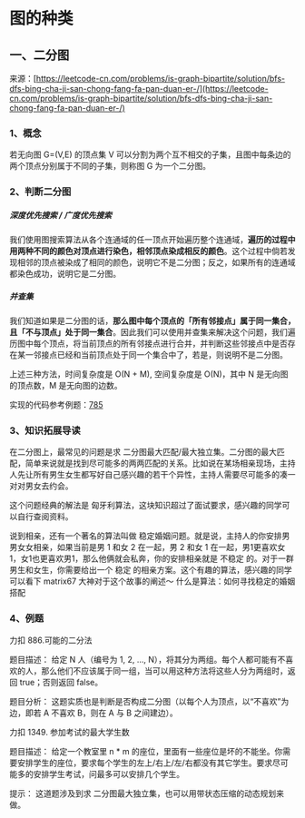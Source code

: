 # 图的种类

## 一、二分图

来源：[https://leetcode-cn.com/problems/is-graph-bipartite/solution/bfs-dfs-bing-cha-ji-san-chong-fang-fa-pan-duan-er-/](https://leetcode-cn.com/problems/is-graph-bipartite/solution/bfs-dfs-bing-cha-ji-san-chong-fang-fa-pan-duan-er-/)

### 1、概念

若无向图 G=(V,E) 的顶点集 V 可以分割为两个互不相交的子集，且图中每条边的两个顶点分别属于不同的子集，则称图 G 为一个二分图。

### 2、判断二分图

##### 深度优先搜索 / 广度优先搜索

我们使用图搜索算法从各个连通域的任一顶点开始遍历整个连通域，**遍历的过程中用两种不同的颜色对顶点进行染色，相邻顶点染成相反的颜色**。这个过程中倘若发现相邻的顶点被染成了相同的颜色，说明它不是二分图；反之，如果所有的连通域都染色成功，说明它是二分图。

##### 并查集

我们知道如果是二分图的话，**那么图中每个顶点的「所有邻接点」属于同一集合，且「不与顶点」处于同一集合**。因此我们可以使用并查集来解决这个问题，我们遍历图中每个顶点，将当前顶点的所有邻接点进行合并，并判断这些邻接点中是否存在某一邻接点已经和当前顶点处于同一个集合中了，若是，则说明不是二分图。

上述三种方法，时间复杂度是 O(N + M), 空间复杂度是 O(N)，其中 N 是无向图的顶点数，M 是无向图的边数。

实现的代码参考例题：[785](./例题-高级算法/785-[二分图]-判断二分图.md)

### 3、知识拓展导读

在二分图上，最常见的问题是求 二分图最大匹配/最大独立集。二分图的最大匹配，简单来说就是找到尽可能多的两两匹配的关系。比如说在某场相亲现场，主持人先让所有男生女生都写好自己感兴趣的若干个异性，主持人需要尽可能多的凑一对对男女去约会。

这个问题经典的解法是 匈牙利算法，这块知识超过了面试要求，感兴趣的同学可以自行查阅资料。

说到相亲，还有一个著名的算法叫做 稳定婚姻问题。就是说，主持人的你安排男男女女相亲，如果当前是男 1 和女 2 在一起，男 2 和女 1 在一起，男1更喜欢女1，女1也更喜欢男1，那么他俩就会私奔，你的安排相亲就是 不稳定 的。对于一群男生和女生，你需要给出一个 稳定 的相亲方案。这个有趣的算法，感兴趣的同学可以看下 matrix67 大神对于这个故事的阐述～
什么是算法：如何寻找稳定的婚姻搭配

### 4、例题

力扣 886.可能的二分法

题目描述： 给定 N 人（编号为 1, 2, ..., N），将其分为两组。每个人都可能有不喜欢的人，那么他们不应该属于同一组，当可以用这种方法将这些人分为两组时，返回 true；否则返回 false。

题目分析： 这题实质也是判断是否构成二分图（以每个人为顶点，以“不喜欢”为边，即若 A 不喜欢 B，则在 A 与 B 之间建边）。

力扣 1349. 参加考试的最大学生数

题目描述： 给定一个教室里 n * m 的座位，里面有一些座位是坏的不能坐。你需要安排学生的座位，要求每个学生的左上/右上/左/右都没有其它学生。要求尽可能多的安排学生考试，问最多可以安排几个学生。

提示： 这道题涉及到求 二分图最大独立集，也可以用带状态压缩的动态规划来做。